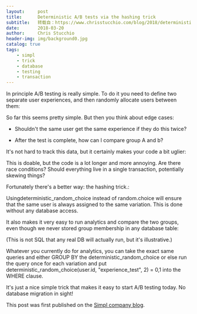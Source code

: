 ```yaml
---
layout:     post
title:      Deterministic A/B tests via the hashing trick
subtitle:   转载自：https://www.chrisstucchio.com/blog/2018/deterministic_ab_test.html?utm_medium=rss&utm_source=rss&utm_campaign=rss
date:       2018-03-20
author:     Chris Stucchio
header-img: img/background0.jpg
catalog: true
tags:
    - simpl
    - trick
    - database
    - testing
    - transaction
---
```


In principle A/B testing is really simple. To do it you need to define two separate user experiences, and then randomly allocate users between them:

So far this seems pretty simple. But then you think about edge cases:

- Shouldn't the same user get the same experience if they do this twice?

- After the test is complete, how can I compare group A and b?


It's not hard to track this data, but it certainly makes your code a bit uglier:

This is doable, but the code is a lot longer and more annoying. Are there race conditions? Should everything live in a single transaction, potentially skewing things?

Fortunately there's a better way: the hashing trick.:

Usingdeterministic_random_choice instead of random.choice will ensure that the same user is always assigned to the same variation. This is done without any database access.

It also makes it very easy to run analytics and compare the two groups, even though we never stored group membership in any database table:

(This is not SQL that any real DB will actually run, but it's illustrative.)

Whatever you currently do for analytics, you can take the exact same queries and either GROUP BY the deterministic_random_choice or else run the query once for each variation and put deterministic_random_choice(user.id, "experience_test", 2) = 0,1 into the WHERE clause.

It's just a nice simple trick that makes it easy to start A/B testing today. No database migration in sight!

This post was first published on the [Simpl company blog](https://medium.com/simpl-under-the-hood/deterministic-a-b-tests-via-the-hashing-trick-d1ea49483202).
